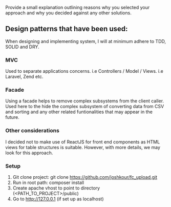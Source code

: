 Provide a small explanation outlining reasons why you selected your approach and why you 
decided against any other solutions.

## Design patterns that have been used:
When designing and implementing system, I will at minimum adhere to TDD, SOLID and DRY.

### MVC
Used to separate applications concerns. i.e Controllers / Model / Views. i.e Laravel, Zend etc.

### Facade
Using a facade helps to remove complex subsystems from the client caller.
Used here to the hide the complex subsystem of converting data from CSV and sorting and any other related funtionalities that may appear in the future.

### Other considerations
I decided not to make use of ReactJS for front end components as HTML views for table structures is suitable.
However, with more details, we may look for this approach.

### Setup
1. Git clone project: git clone https://github.com/joshkour/fc_upload.git
2. Run in root path: composer install
3. Create apache vhost to point to directory (<PATH_TO_PROJECT>/public)
4. Go to http://127.0.0.1 (if set up as localhost)


